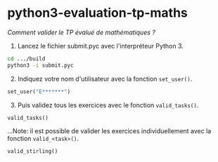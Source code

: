 python3-evaluation-tp-maths
===========================

*Comment valider le TP évalué de mathématiques ?*

1. Lancez le fichier submit.pyc avec l'interpréteur Python 3.
```bash
cd .../build
python3 -i submit.pyc
```

2. Indiquez votre nom d'utilisateur avec la fonction `set_user()`.
```python
set_user("E*******")
```

3. Puis validez tous les exercices avec le fonction `valid_tasks()`.
```python
valid_tasks()
```

...Note: il est possible de valider les exercices individuellement avec la fonction `valid_<task>()`.
```python
valid_stirling()
```
